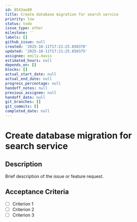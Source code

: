 ```yaml
---
id: 8543ae80
title: Create database migration for search service
priority: low
status: todo
issue_type: other
milestone: ''
labels: []
github_issue: null
created: '2025-10-11T17:21:25.850370'
updated: '2025-10-11T17:21:25.850375'
assignee: emily.davis
estimated_hours: null
depends_on: []
blocks: []
actual_start_date: null
actual_end_date: null
progress_percentage: null
handoff_notes: null
previous_assignee: null
handoff_date: null
git_branches: []
git_commits: []
completed_date: null
---
```


# Create database migration for search service

## Description

Brief description of the issue or feature request.

## Acceptance Criteria

- [ ] Criterion 1
- [ ] Criterion 2
- [ ] Criterion 3